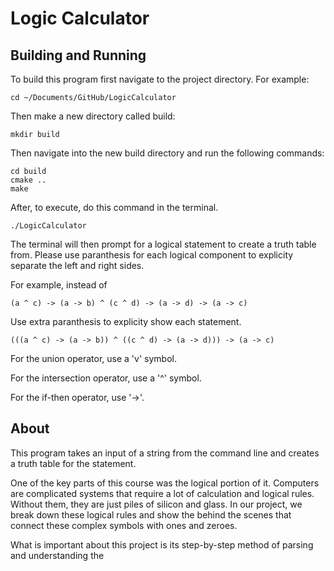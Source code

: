 # Logic Calculator

## Building and Running
To build this program first navigate to the project directory. For example:

```console
cd ~/Documents/GitHub/LogicCalculator
```

Then make a new directory called build:

```console
mkdir build
```

Then navigate into the new build directory and run the following commands:

```console
cd build
cmake ..
make
```

After, to execute, do this command in the terminal.

```console
./LogicCalculator
```

The terminal will then prompt for a logical statement to create a truth table from. 
Please use paranthesis for each logical component to explicity separate the left and right sides. 

For example, instead of

```console
(a ^ c) -> (a -> b) ^ (c ^ d) -> (a -> d) -> (a -> c)
```
Use extra paranthesis to explicity show each statement.
```console
(((a ^ c) -> (a -> b)) ^ ((c ^ d) -> (a -> d))) -> (a -> c)
```

For the union operator, use a 'v' symbol. 

For the intersection operator, use a '^' symbol.

For the if-then operator, use '->'.

## About

This program takes an input of a string from the command line and creates a truth table for the statement.

One of the key parts of this course was the logical portion of it. 
Computers are complicated systems that require a lot of calculation and logical rules.
Without them, they are just piles of silicon and glass. 
In our project, we break down these logical rules and show the behind the scenes that connect these complex symbols with
ones and zeroes. 

What is important about this project is its step-by-step method of parsing and understanding the 
